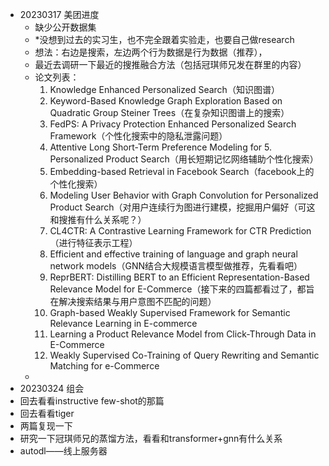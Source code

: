 <!-- 接下来的内容是各个开会、讨论的记录 -->
- 20230317 美团进度
    - 缺少公开数据集
    - \*没想到过去的实习生，也不完全跟着实验走，也要自己做research
    - 想法：右边是搜索，左边两个行为数据是行为数据（推荐），
    - 最近去调研一下最近的搜推融合方法（包括冠琪师兄发在群里的内容）
    - 论文列表：
        1. Knowledge Enhanced Personalized Search（知识图谱）
        1. Keyword-Based Knowledge Graph Exploration Based on Quadratic Group Steiner Trees（在复杂知识图谱上的搜索）
        1. FedPS: A Privacy Protection Enhanced Personalized Search Framework（个性化搜索中的隐私泄露问题）
        1. Attentive Long Short-Term Preference Modeling for 5. Personalized Product Search（用长短期记忆网络辅助个性化搜索）
        1. Embedding-based Retrieval in Facebook Search（facebook上的个性化搜索）
        1. Modeling User Behavior with Graph Convolution for Personalized Product Search（对用户连续行为图进行建模，挖掘用户偏好（可这和搜推有什么关系呢？）
        1. CL4CTR: A Contrastive Learning Framework for CTR Prediction（进行特征表示工程）
        1. Efficient and effective training of language and graph neural network models（GNN结合大规模语言模型做推荐，先看看吧）
        1. ReprBERT: Distilling BERT to an Efficient Representation-Based Relevance Model for E-Commerce（接下来的四篇都看过了，都旨在解决搜索结果与用户意图不匹配的问题）
        1. Graph-based Weakly Supervised Framework for Semantic Relevance Learning in E-commerce
        1. Learning a Product Relevance Model from Click-Through Data in E-Commerce
        1. Weakly Supervised Co-Training of Query Rewriting and Semantic Matching for e-Commerce
    - 
- 20230324 组会
- 回去看看instructive few-shot的那篇
- 回去看看tiger
- 两篇复现一下
- 研究一下冠琪师兄的蒸馏方法，看看和transformer+gnn有什么关系
- autodl——线上服务器